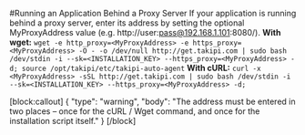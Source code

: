 #Running an Application Behind a Proxy Server
If your application is running behind a proxy server, enter its address by setting the optional MyProxyAddress value (e.g. http://user:pass@192.168.1.101:8080/).
**With wget:**
```wget -e http_proxy=<MyProxyAddress> -e https_proxy=<MyProxyAddress> -O - -o /dev/null http://get.takipi.com | sudo bash /dev/stdin -i --sk=<INSTALLATION_KEY> --https_proxy=<MyProxyAddress> -d; source /opt/takipi/etc/takipi-auto-agent```
**With cURL:**
```curl -x <MyProxyAddress> -sSL http://get.takipi.com | sudo bash /dev/stdin -i --sk=<INSTALLATION_KEY> --https_proxy=<MyProxyAddress> -d;```

[block:callout]
{
  "type": "warning",
  "body": "The address must be entered in two places – once for the cURL / Wget command, and once for the installation script itself."
}
[/block]